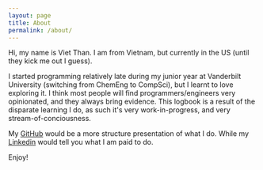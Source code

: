 ```yaml
---
layout: page
title: About
permalink: /about/
---
```


Hi, my name is Viet Than. I am from Vietnam, but currently in the US (until they kick me out I guess).

I started programming relatively late during my junior year at Vanderbilt University (switching from ChemEng to CompSci), but I learnt to love exploring it. I think most people will find programmers/engineers very opinionated, and they always bring evidence. This logbook is a result of the disparate learning I do, as such it's very work-in-progress, and very stream-of-conciousness. 

My [GitHub](https://github.com/VietThan) would be a more structure presentation of what I do. While my [Linkedin](https://www.linkedin.com/in/viet-than) would tell you what I am paid to do.

Enjoy!


